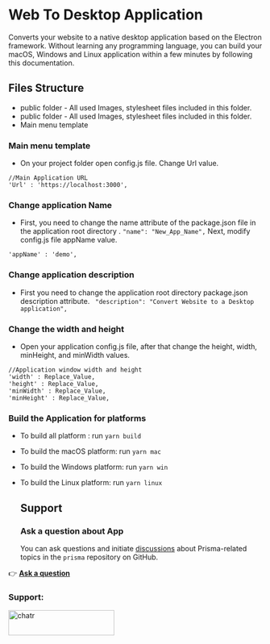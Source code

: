 # Web To Desktop Application

Converts your website to a native desktop application based on the Electron framework. Without learning any programming language, you can build your macOS, Windows and Linux application within a few minutes by following this documentation.

## Files Structure
*  public folder - All used Images, stylesheet files included in this folder.
*  public folder - All used Images, stylesheet files included in this folder.
*  Main menu template


###  Main menu template
* On your project folder open config.js file. Change Url value.
```
//Main Application URL
'Url' : 'https://localhost:3000',
```

### Change application Name
* First, you need to change the name attribute of the package.json file in the application root directory .
``
"name": "New_App_Name",
``
Next, modify config.js file appName value.
```
'appName' : 'demo',
```

### Change application description

* First you need to change the application root directory package.json description attribute.
``
"description": "Convert Website to a Desktop application",``

### Change the width and height

* Open your application config.js file, after that change the height, width, minHeight, and minWidth values.
```
//Application window width and height
'width' : Replace_Value,
'height' : Replace_Value,
'minWidth' : Replace_Value,
'minHeight' : Replace_Value,
```

### Build the Application for platforms
* To build all platform :
 run ``yarn build ``

* To build the macOS platform:
 run ``yarn mac ``

* To build the Windows platform:
  run ``yarn win ``

*  To build the Linux platform:
   run ``yarn linux ``
   
   ## Support
   
   ### Ask a question about App
   
   You can ask questions and initiate [discussions](https://github.com/kmkz-69/web-desktop-app/discussions/) about Prisma-related topics in the `prisma` repository on GitHub.

👉 [**Ask a question**](https://github.com/kmkz-69/web-desktop-app/discussions/new)

<h3 align="left">Support:</h3>
<p><a href="https://ko-fi.com/chatr"> <img align="left" src="https://cdn.ko-fi.com/cdn/kofi3.png?v=3" height="50" width="210" alt="chatr" /></a></p><br><br>
